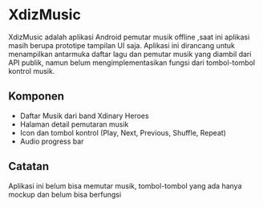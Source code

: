 # XdizMusic

XdizMusic adalah aplikasi Android pemutar musik offline ,saat ini aplikasi masih berupa prototipe tampilan UI saja. Aplikasi ini dirancang untuk menampilkan antarmuka daftar lagu dan pemutar musik yang diambil dari API publik, namun belum mengimplementasikan fungsi dari tombol-tombol kontrol musik.

## Komponen
- Daftar Musik dari band Xdinary Heroes
- Halaman detail pemutaran musik
- Icon dan tombol kontrol (Play, Next, Previous, Shuffle, Repeat)
- Audio progress bar

## Catatan
Aplikasi ini belum bisa memutar musik, tombol-tombol yang ada hanya mockup dan belum bisa berfungsi
